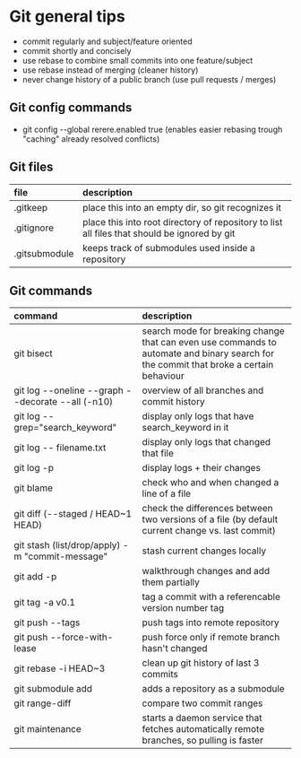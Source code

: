 # Git general tips
- commit regularly and subject/feature oriented
- commit shortly and concisely
- use rebase to combine small commits into one feature/subject
- use rebase instead of merging (cleaner history)
- never change history of a public branch (use pull requests / merges)

## Git config commands
- git config --global rerere.enabled true (enables easier rebasing trough "caching" already resolved conflicts)

## Git files
| file    | description |
| :-------------- | :----------- |
| .gitkeep | place this into an empty dir, so git recognizes it |
| .gitignore | place this into root directory of repository to list all files that should be ignored by git |
| .gitsubmodule | keeps track of submodules used inside a repository

## Git commands
| command    | description |
| :-------------- | :----------- |
| git bisect | search mode for breaking change that can even use commands to automate and binary search for the commit that broke a certain behaviour |
| git log --oneline --graph --decorate --all (-n10)| overview of all branches and commit history |
| git log --grep="search_keyword" | display only logs that have search_keyword in it |
| git log -- filename.txt | display only logs that changed that file |
| git log -p | display logs + their changes |
| git blame | check who and when changed a line of a file |
| git diff (--staged / HEAD~1 HEAD) | check the differences between two versions of a file (by default current change vs. last commit) |
| git stash (list/drop/apply) -m "commit-message" | stash current changes locally |
| git add -p | walkthrough changes and add them partially |
| git tag -a v0.1 | tag a commit with a referencable version number tag
| git push --tags | push tags into remote repository |
| git push --force-with-lease | push force only if remote branch hasn't changed |
| git rebase -i HEAD~3 | clean up git history of last 3 commits |
| git submodule add <url> | adds a repository as a submodule |
| git range-diff | compare two commit ranges |
| git maintenance | starts a daemon service that fetches automatically remote branches, so pulling is faster |
